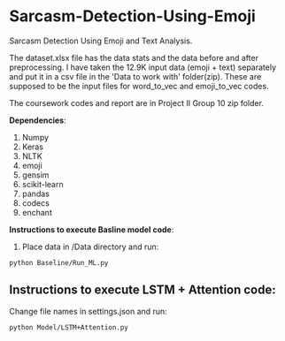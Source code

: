 # Sarcasm-Detection-Using-Emoji
Sarcasm Detection Using Emoji and Text Analysis.


The dataset.xlsx file has the data stats and the data before and after preprocessing. 
I have taken the 12.9K input data (emoji + text) separately and put it in a csv file in the 'Data to work with' folder(zip). These are supposed to be the input files for word_to_vec and emoji_to_vec codes.

The coursework codes and report are in Project II Group 10 zip folder.

**Dependencies**:
1) Numpy
2) Keras
3) NLTK
4) emoji
5) gensim
5) scikit-learn
6) pandas
7) codecs
8) enchant

**Instructions to execute Basline model code**:

1) Place data in /Data directory and run: 
```
python Baseline/Run_ML.py
```
## **Instructions to execute LSTM + Attention code**:

Change file names in settings.json and run:
```
python Model/LSTM+Attention.py
```
